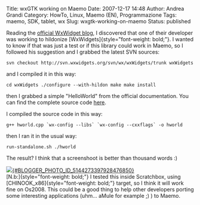 Title: wxGTK working on Maemo
Date: 2007-12-17 14:48
Author: Andrea Grandi
Category: HowTo, Linux, Maemo (EN), Programmazione
Tags: maemo, SDK, tablet, wx
Slug: wxgtk-working-on-maemo
Status: published

Reading the [official WxWidget
blog](http://wxwidgets.blogspot.com/2007/11/hildonizing-wxgtk.html), I
discovered that one of their developer was working to hildonize
[WxWidgets]{style="font-weight: bold;"}. I wanted to know if that was
just a test or if this library could work in Maemo, so I followed his
suggestion and I grabbed the latest SVN sources:

`svn checkout http://svn.wxwidgets.org/svn/wx/wxWidgets/trunk wxWidgets`

and I compiled it in this way:

`cd wxWidgets ./configure --with-hildon make make install`

then I grabbed a simple "HelloWorld" from the official documentation.
You can find the complete source code
[here](http://www.wxwidgets.org/docs/tutorials/hworld.txt).

I compiled the source code in this way:

`` g++ hworld.cpp `wx-config --libs` `wx-config --cxxflags` -o hworld ``

then I ran it in the usual way:

`run-standalone.sh ./hworld`

The result? I think that a screenshoot is better than thousand words :)

[![](http://bp0.blogger.com/_eBt7-uNFVjs/R2QhZl8EwLI/AAAAAAAAAJ0/rdNTRYsp_n8/s400/wxWindowsHildon.jpg){#BLOGGER_PHOTO_ID_5144273397928476850}](http://bp0.blogger.com/_eBt7-uNFVjs/R2QhZl8EwLI/AAAAAAAAAJ0/rdNTRYsp_n8/s1600-h/wxWindowsHildon.jpg)  
[N.b:]{style="font-weight: bold;"} I tested this inside Scratchbox,
using [CHINOOK\_x86]{style="font-weight: bold;"} target, so I think it
will work fine on Os2008. This could be a good thing to help other
developers porting some interesting applications (uhm... aMule for
example ;) ) to Maemo.
